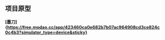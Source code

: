 
## 项目原型
#### [墨刀]{https://free.modao.cc/app/423460ca0e682b7b07ac964908cd3ce824c0c4b3?simulator_type=device&sticky}
